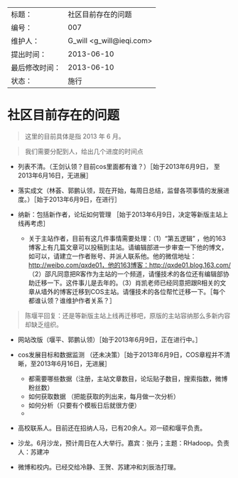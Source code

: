 <table>
    <tr>
        <td>标题：</td>
        <td>社区目前存在的问题</td>
    </tr>
    <tr>
        <td>编号：</td>
        <td>007</td>
    </tr>
    <tr>
        <td>维护人：</td>
        <td>G_will &lt;g_will@ieqi.com&gt;</td>
    </tr>
    <tr>
        <td>提出时间：</td>
        <td> 2013-06-10 </td>
    </tr>
    <tr>
        <td>最后修改时间：</td>
        <td> 2013-06-10 </td>
    </tr>
    <tr>
        <td>状态：</td>
        <td>施行</td>
    </tr> 
</table>

# 社区目前存在的问题

> 这里的目前具体是指 2013 年 6 月。

> 我们需要分配到人，给出几个进度的时间点

- 列表不清。（王剑认领？目前cos里面都有谁？）［始于2013年6月9日， 至2013年6月16日，无进展］
- 落实成文（林荟、郭鹏认领，现在开始，每周日总结，监督各项事情的发展进度。）［始于2013年6月9日，在进行］
- 纳新：包括新作者，论坛如何管理 ［始于2013年6月9日，决定等新版主站上线再考虑］

  - 关于主站作者，目前有这几件事情需要处理：（1）“第五逻辑” ，他的163博客上有几篇文章可以投稿到主站。请编辑部进一步审查一下他的博文，如可以，请建立一作者账号、并派人联系他。他的微信地址：http://weibo.com/qxde01，他的163博客：http://qxde01.blog.163.com/ （2）邵凡同意把R客作为主站的一个频道，请懂技术的各位还有编辑部协助迁移一下。这件事儿是去年的。（3）肖凯老师已经同意把跟R相关的文章从墙外的博客迁移到COS主站。请懂技术的各位帮忙迁移一下。［每个都谁认领？谁维护作者关系？］

> 陈堰平回复：还是等新版主站上线再迁移吧，原版的主站容纳那么多新内容却缺乏组织。
  
- 网站改版（堰平、郭鹏认领）［始于2013年6月9日，正在进行中。］
- cos发展目标和数据监测 （还未决策）［始于2013年6月9日，COS章程并不清晰，至2013年6月16日，无进展］

  - 都需要哪些数据（注册，主站文章数目，论坛贴子数目，搜索指数，微博粉丝数） 
  - 如何获取数据 （把能获取的列出来，每月做一次分析）
  - 如何分析（只要有个模板日后就很方便）
  - 
- 高校联系人。目前还在招纳人马，已有20余人。邓一硕和堰平负责。
- 沙龙。6月沙龙，预计周日在人大举行。嘉宾：张丹；主题：RHadoop。负责人：苏建冲
- 微博和校内。已经交给冷静、王贺、苏建冲和刘辰浩打理。
